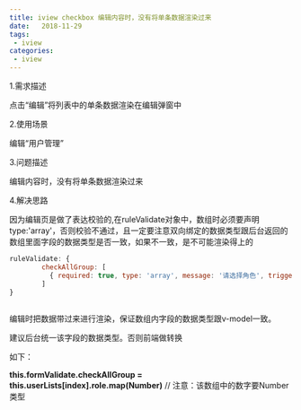 ```yaml
---
title: iview checkbox 编辑内容时，没有将单条数据渲染过来
date:   2018-11-29 
tags:
 - iview
categories:
 - iview
---
```


1.需求描述

点击“编辑”将列表中的单条数据渲染在编辑弹窗中


2.使用场景

编辑“用户管理”


3.问题描述

编辑内容时，没有将单条数据渲染过来


4.解决思路

因为编辑页是做了表达校验的,在ruleValidate对象中，数组时必须要声明 type:'array'，否则校验不通过，且一定要注意双向绑定的数据类型跟后台返回的数组里面字段的数据类型是否一致，如果不一致，是不可能渲染得上的

```javascript
ruleValidate: {
        checkAllGroup: [
          { required: true, type: 'array', message: '请选择角色', trigger: 'change' }        // 注：数组时必须要声明 type:'array'
        ]
}
```

![点击并拖拽以移动](data:image/gif;base64,R0lGODlhAQABAPABAP///wAAACH5BAEKAAAALAAAAAABAAEAAAICRAEAOw==)



编辑时把数据带过来进行渲染，保证数组内字段的数据类型跟v-model一致。

建议后台统一该字段的数据类型。否则前端做转换 

如下：

**this.formValidate.checkAllGroup = this.userLists[index].role.map(Number)**
 // 注意：该数组中的数字要Number类型